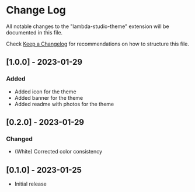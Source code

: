 # Change Log

All notable changes to the "lambda-studio-theme" extension will be documented in this file.

Check [Keep a Changelog](http://keepachangelog.com/) for recommendations on how to structure this file.

## [1.0.0] - 2023-01-29

### Added

- Added icon for the theme
- Added banner for the theme
- Added readme with photos for the theme

## [0.2.0] - 2023-01-29

### Changed

- (White) Corrected color consistency

## [0.1.0] - 2023-01-25

- Initial release
